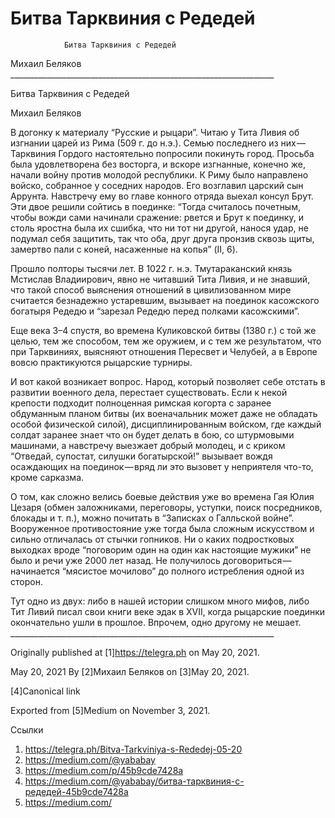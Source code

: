 #                 Битва Тарквиния с Редедей
                Битва Тарквиния с Редедей

   Михаил Беляков
     __________________________________________________________________

Битва Тарквиния с Редедей

   Михаил Беляков

   В догонку к материалу “Русские и рыцари”. Читаю у Тита Ливия об
   изгнании царей из Рима (509 г. до н.э.). Семью последнего из
   них — Тарквиния Гордого настоятельно попросили покинуть город. Просьба
   была удовлетворена без восторга, и вскоре изгнанные, конечно же, начали
   войну против молодой республики. К Риму было направлено войско,
   собранное у соседних народов. Его возглавил царский сын Аррунта.
   Навстречу ему во главе конного отряда выехал консул Брут. Эти двое
   решили сойтись в поединке: “Тогда считалось почетным, чтобы вожди сами
   начинали сражение: рвется и Брут к поединку, и столь яростна была их
   сшибка, что ни тот ни другой, нанося удар, не подумал себя защитить,
   так что оба, друг друга пронзив сквозь щиты, замертво пали с коней,
   насаженные на копья” (II, 6).

   Прошло полторы тысячи лет. В 1022 г. н.э. Тмутараканский князь Мстислав
   Владиирович, явно не читавший Тита Ливия, и не знавший, что такой
   способ выяснения отношений в цивилизованном мире считается безнадежно
   устаревшим, вызывает на поединок касожского богатыря Редедю и “зарезал
   Редедю перед полками касожскими”.

   Еще века 3–4 спустя, во времена Куликовской битвы (1380 г.) с той же
   целью, тем же способом, тем же оружием, и с тем же результатом, что при
   Тарквиниях, выясняют отношения Пересвет и Челубей, а в Европе вовсю
   практикуются рыцарские турниры.

   И вот какой возникает вопрос. Народ, который позволяет себе отстать в
   развитии военного дела, перестает существовать. Если к некой крепости
   подходит полноценная римская когорта с заранее обдуманным планом битвы
   (их военачальник может даже не обладать особой физической силой),
   дисциплинированным войском, где каждый солдат заранее знает что он
   будет делать в бою, со штурмовыми машинами, а навстречу выезжает добрый
   молодец, и с криком “Отведай, супостат, силушки богатырской!” вызывает
   вождя осаждающих на поединок — вряд ли это вызовет у неприятеля что-то,
   кроме сарказма.

   О том, как сложно велись боевые действия уже во времена Гая Юлия Цезаря
   (обмен заложниками, переговоры, уступки, поиск посредников, блокады и
   т. п.), можно почитать в “Записках о Галльской войне”. Вооруженное
   противостояние уже тогда была сложным искусством и сильно отличалась от
   стычки гопников. Ни о каких подростковых выходках вроде “поговорим один
   на один как настоящие мужики” не было и речи уже 2000 лет назад. Не
   получилось договориться — начинается “мясистое мочилово” до полного
   истребления одной из сторон.

   Тут одно из двух: либо в нашей истории слишком много мифов, либо Тит
   Ливий писал свои книги веке эдак в XVII, когда рыцарские поединки
   окончательно ушли в прошлое. Впрочем, одно другому не мешает.
     __________________________________________________________________

   Originally published at [1]https://telegra.ph on May 20, 2021.

<time>May 20, 2021</time>
   By [2]Михаил Беляков on [3]May 20, 2021.

   [4]Canonical link

   Exported from [5]Medium on November 3, 2021.

Ссылки

   1. https://telegra.ph/Bitva-Tarkviniya-s-Rededej-05-20
   2. https://medium.com/@yababay
   3. https://medium.com/p/45b9cde7428a
   4. https://medium.com/@yababay/битва-тарквиния-с-редедей-45b9cde7428a
   5. https://medium.com/
